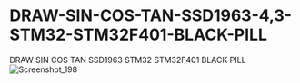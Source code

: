 # DRAW-SIN-COS-TAN-SSD1963-4,3-STM32-STM32F401-BLACK-PILL
DRAW SIN COS TAN SSD1963 STM32 STM32F401 BLACK PILL
![Screenshot_198](https://user-images.githubusercontent.com/31142397/230798332-88014743-c118-44e4-b9b8-92382a45ca3c.jpg)

